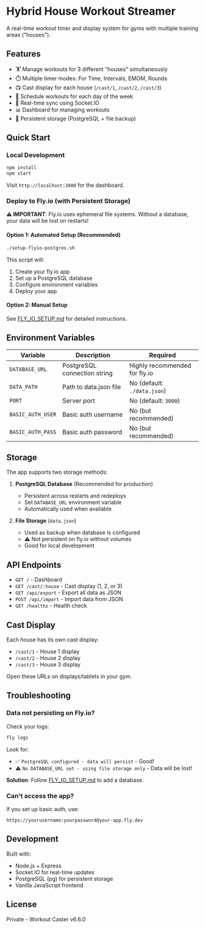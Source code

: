 # Hybrid House Workout Streamer

A real-time workout timer and display system for gyms with multiple training areas ("houses").

## Features

- 🏋️ Manage workouts for 3 different "houses" simultaneously
- ⏱️ Multiple timer modes: For Time, Intervals, EMOM, Rounds
- 📺 Cast display for each house (`/cast/1`, `/cast/2`, `/cast/3`)
- 📅 Schedule workouts for each day of the week
- 🔄 Real-time sync using Socket.IO
- 📊 Dashboard for managing workouts
- 💾 Persistent storage (PostgreSQL + file backup)

## Quick Start

### Local Development

```bash
npm install
npm start
```

Visit `http://localhost:3000` for the dashboard.

### Deploy to Fly.io (with Persistent Storage)

**⚠️ IMPORTANT**: Fly.io uses ephemeral file systems. Without a database, your data will be lost on restarts!

#### Option 1: Automated Setup (Recommended)

```bash
./setup-flyio-postgres.sh
```

This script will:
1. Create your fly.io app
2. Set up a PostgreSQL database
3. Configure environment variables
4. Deploy your app

#### Option 2: Manual Setup

See [FLY_IO_SETUP.md](./FLY_IO_SETUP.md) for detailed instructions.

## Environment Variables

| Variable | Description | Required |
|----------|-------------|----------|
| `DATABASE_URL` | PostgreSQL connection string | Highly recommended for fly.io |
| `DATA_PATH` | Path to data.json file | No (default: `./data.json`) |
| `PORT` | Server port | No (default: `3000`) |
| `BASIC_AUTH_USER` | Basic auth username | No (but recommended) |
| `BASIC_AUTH_PASS` | Basic auth password | No (but recommended) |

## Storage

The app supports two storage methods:

1. **PostgreSQL Database** (Recommended for production)
   - Persistent across restarts and redeploys
   - Set `DATABASE_URL` environment variable
   - Automatically used when available

2. **File Storage** (`data.json`)
   - Used as backup when database is configured
   - ⚠️ Not persistent on fly.io without volumes
   - Good for local development

## API Endpoints

- `GET /` - Dashboard
- `GET /cast/:house` - Cast display (1, 2, or 3)
- `GET /api/export` - Export all data as JSON
- `POST /api/import` - Import data from JSON
- `GET /healthz` - Health check

## Cast Display

Each house has its own cast display:
- `/cast/1` - House 1 display
- `/cast/2` - House 2 display
- `/cast/3` - House 3 display

Open these URLs on displays/tablets in your gym.

## Troubleshooting

### Data not persisting on Fly.io?

Check your logs:
```bash
fly logs
```

Look for:
- ✅ `PostgreSQL configured - data will persist` - Good!
- ⚠️ `No DATABASE_URL set - using file storage only` - Data will be lost!

**Solution**: Follow [FLY_IO_SETUP.md](./FLY_IO_SETUP.md) to add a database.

### Can't access the app?

If you set up basic auth, use:
```
https://yourusername:yourpassword@your-app.fly.dev
```

## Development

Built with:
- Node.js + Express
- Socket.IO for real-time updates
- PostgreSQL (pg) for persistent storage
- Vanilla JavaScript frontend

## License

Private - Workout Caster v6.6.0
